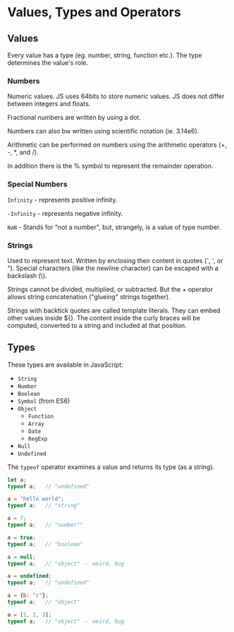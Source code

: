 # Values, Types and Operators

## Values
Every value has a type (eg. number, string, function etc.). The type determines the value's role.

### Numbers
Numeric values. JS uses 64bits to store numeric values. JS does not differ between integers and floats.

Fractional numbers are written by using a dot.

Numbers can also bw written using scientific notation (ie. 3.14e6).

Arithmetic can be performed on numbers using the arithmetic operators (+, -, *, and /).

In addition there is the % symbol to represent the remainder operation. 

### Special Numbers
`Infinity` - represents positive infinity.

`-Infinity` - represents negative infinity.

`NaN` - Stands for "not a number", but, strangely, is a value of type number. 

### Strings


Used to represent text. Written by enclosing their content in quotes (`, ', or "). Special characters (like the newline character) can be escaped with a backslash (\\).

Strings cannot be divided, multiplied, or subtracted. But the + operator allows string concatenation ("glueing" strings together).

Strings with backtick quotes are called template literals. They can embed other values inside ${}. The content inside the curly braces will be computed, converted to a string and included at that position.

## Types
These types are available in JavaScript:
* `String`
* `Number`
* `Boolean`
* `Symbol` (from ES6)
* `Object`
    * `Function`
    * `Array`
    * `Date`
    * `RegExp`
* `Null`
* `Undefined`

The `typeof` operator examines a value and returns its type (as a string).

```javascript
let a;
typeof a;   // "undefined"

a = "hello world";
typeof a;   // "string"

a = 7;
typeof a;   // "number""

a = true;
typeof a;   // "boolean"

a = null;
typeof a;   // "object" -- weird, bug

a = undefined;
typeof a;   // "undefined"

a = {b: "c"};
typeof a;   // "object"

a = [1, 2, 3];
typeof a;   // "object" -- weird, bug